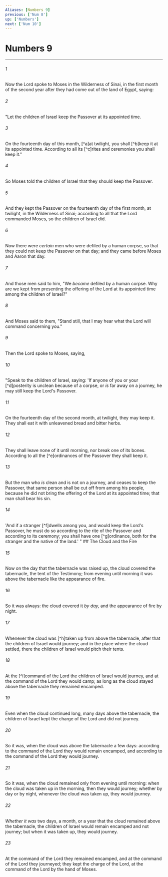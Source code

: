 ```yaml
---
Aliases: [Numbers 9]
previous: ['Num 8']
up: ['Numbers']
next: ['Num 10']
---
```

# Numbers 9

***


###### 1 
Now the Lord spoke to Moses in the Wilderness of Sinai, in the first month of the second year after they had come out of the land of Egypt, saying: 

###### 2 
"Let the children of Israel keep the Passover at its appointed time. 

###### 3 
On the fourteenth day of this month, [^a]at twilight, you shall [^b]keep it at its appointed time. According to all its [^c]rites and ceremonies you shall keep it." 

###### 4 
So Moses told the children of Israel that they should keep the Passover. 

###### 5 
And they kept the Passover on the fourteenth day of the first month, at twilight, in the Wilderness of Sinai; according to all that the Lord commanded Moses, so the children of Israel did. 

###### 6 
Now there were _certain_ men who were defiled by a human corpse, so that they could not keep the Passover on that day; and they came before Moses and Aaron that day. 

###### 7 
And those men said to him, "We _became_ defiled by a human corpse. Why are we kept from presenting the offering of the Lord at its appointed time among the children of Israel?" 

###### 8 
And Moses said to them, "Stand still, that I may hear what the Lord will command concerning you." 

###### 9 
Then the Lord spoke to Moses, saying, 

###### 10 
"Speak to the children of Israel, saying: 'If anyone of you or your [^d]posterity is unclean because of a corpse, or _is_ far away on a journey, he may still keep the Lord's Passover. 

###### 11 
On the fourteenth day of the second month, at twilight, they may keep it. They shall eat it with unleavened bread and bitter herbs. 

###### 12 
They shall leave none of it until morning, nor break one of its bones. According to all the [^e]ordinances of the Passover they shall keep it. 

###### 13 
But the man who _is_ clean and is not on a journey, and ceases to keep the Passover, that same person shall be cut off from among his people, because he did not bring the offering of the Lord at its appointed time; that man shall bear his sin. 

###### 14 
'And if a stranger [^f]dwells among you, and would keep the Lord's Passover, he must do so according to the rite of the Passover and according to its ceremony; you shall have one [^g]ordinance, both for the stranger and the native of the land.' " ## The Cloud and the Fire 

###### 15 
Now on the day that the tabernacle was raised up, the cloud covered the tabernacle, the tent of the Testimony; from evening until morning it was above the tabernacle like the appearance of fire. 

###### 16 
So it was always: the cloud covered it _by day,_ and the appearance of fire by night. 

###### 17 
Whenever the cloud was [^h]taken up from above the tabernacle, after that the children of Israel would journey; and in the place where the cloud settled, there the children of Israel would pitch their tents. 

###### 18 
At the [^i]command of the Lord the children of Israel would journey, and at the command of the Lord they would camp; as long as the cloud stayed above the tabernacle they remained encamped. 

###### 19 
Even when the cloud continued long, many days above the tabernacle, the children of Israel kept the charge of the Lord and did not journey. 

###### 20 
So it was, when the cloud was above the tabernacle a few days: according to the command of the Lord they would remain encamped, and according to the command of the Lord they would journey. 

###### 21 
So it was, when the cloud remained only from evening until morning: when the cloud was taken up in the morning, then they would journey; whether by day or by night, whenever the cloud was taken up, they would journey. 

###### 22 
_Whether it was_ two days, a month, or a year that the cloud remained above the tabernacle, the children of Israel would remain encamped and not journey; but when it was taken up, they would journey. 

###### 23 
At the command of the Lord they remained encamped, and at the command of the Lord they journeyed; they kept the charge of the Lord, at the command of the Lord by the hand of Moses.
